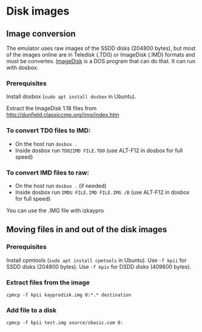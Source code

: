 # Disk images

## Image conversion
The emulator uses raw images of the SSDD disks (204800 bytes), but most of the images online are in Teledisk (.TD0) or ImageDisk (.IMD) formats and must be convertes. [ImageDisk](http://dunfield.classiccmp.org/img/index.htm) is a DOS program that can do that. It can run with dosbox.

### Prerequisites
Install dosbox (`sudo apt install dosbox` in Ubuntu).

Extract the ImageDisk 1.18 files from http://dunfield.classiccmp.org/img/index.htm

### To convert TD0 files to IMD:

- On the host run `dosbox .`
- Inside dosbox run `TD02IMD FILE.TD0` (use ALT-F12 in dosbox for full speed)

### To convert IMD files to raw:

- On the host run `dosbox .` (if needed)
- Inside dosbox run `IMDU FILE.IMD FILE.IMG /B` (use ALT-F12 in dosbox for full speed)

You can use the .IMG file with izkaypro 

## Moving files in and out of the disk images

### Prerequisites
Install cpmtools (`sudo apt install cpmtools` in Ubuntu).
Use `-f kpii` for SSDD disks (204800 bytes).
Use `-f kpiv` for DSDD disks (409600 bytes).

### Extract files from the image
`cpmcp -f kpii kayprodisk.img 0:*.* destination`

### Add file to a disk
`cpmcp -f kpii test.img source/sbasic.com 0:`
